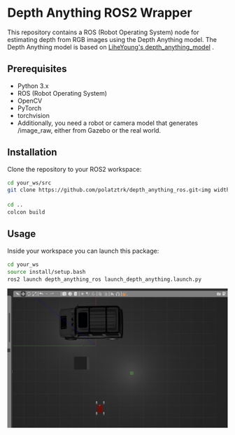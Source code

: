 # Depth Anything ROS2 Wrapper

This repository contains a ROS (Robot Operating System) node for estimating depth from RGB images using the Depth Anything model. The Depth Anything model is based on [LiheYoung's depth_anything_model](https://github.com/LiheYoung/Depth-Anything) .

## Prerequisites

- Python 3.x
- ROS (Robot Operating System)
- OpenCV
- PyTorch
- torchvision
- Additionally, you need a robot or camera model that generates /image_raw, either from Gazebo or the real world.


## Installation

Clone the repository to your ROS2 workspace:

```bash
cd your_ws/src
git clone https://github.com/polatztrk/depth_anything_ros.git<img width="608" alt="Screen Shot 2024-03-03 at 15 45 15" src="https://github.com/polatztrk/depth_anything_ros/assets/66801019/b7409e3f-6500-4de2-b249-2e907c09ad04">

cd ..
colcon build
```
## Usage

Inside your workspace you can launch this package:

```bash
cd your_ws
source install/setup.bash
ros2 launch depth_anything_ros launch_depth_anything.launch.py
```
![ROS Depth Anything](https://github.com/polatztrk/depth_anything_ros/blob/d504431a4b5cfdcda3e71adc1293f1da2dd28222/depth_anything_ros/images/1.png)







